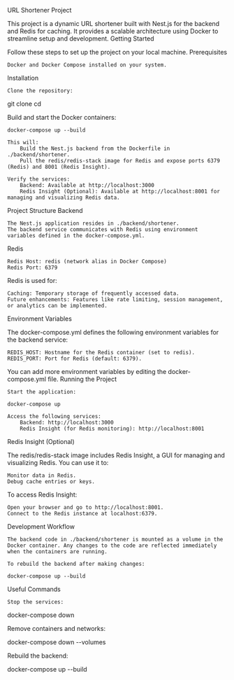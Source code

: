 URL Shortener Project

This project is a dynamic URL shortener built with Nest.js for the backend and Redis for caching. It provides a scalable architecture using Docker to streamline setup and development.
Getting Started

Follow these steps to set up the project on your local machine.
Prerequisites

    Docker and Docker Compose installed on your system.

Installation

    Clone the repository:

git clone <repository-url>
cd <repository-folder>

Build and start the Docker containers:

    docker-compose up --build

    This will:
        Build the Nest.js backend from the Dockerfile in ./backend/shortener.
        Pull the redis/redis-stack image for Redis and expose ports 6379 (Redis) and 8001 (Redis Insight).

    Verify the services:
        Backend: Available at http://localhost:3000
        Redis Insight (Optional): Available at http://localhost:8001 for managing and visualizing Redis data.

Project Structure
Backend

    The Nest.js application resides in ./backend/shortener.
    The backend service communicates with Redis using environment variables defined in the docker-compose.yml.

Redis

    Redis Host: redis (network alias in Docker Compose)
    Redis Port: 6379

Redis is used for:

    Caching: Temporary storage of frequently accessed data.
    Future enhancements: Features like rate limiting, session management, or analytics can be implemented.

Environment Variables

The docker-compose.yml defines the following environment variables for the backend service:

    REDIS_HOST: Hostname for the Redis container (set to redis).
    REDIS_PORT: Port for Redis (default: 6379).

You can add more environment variables by editing the docker-compose.yml file.
Running the Project

    Start the application:

    docker-compose up

    Access the following services:
        Backend: http://localhost:3000
        Redis Insight (for Redis monitoring): http://localhost:8001

Redis Insight (Optional)

The redis/redis-stack image includes Redis Insight, a GUI for managing and visualizing Redis. You can use it to:

    Monitor data in Redis.
    Debug cache entries or keys.

To access Redis Insight:

    Open your browser and go to http://localhost:8001.
    Connect to the Redis instance at localhost:6379.

Development Workflow

    The backend code in ./backend/shortener is mounted as a volume in the Docker container. Any changes to the code are reflected immediately when the containers are running.

    To rebuild the backend after making changes:

    docker-compose up --build

Useful Commands

    Stop the services:

docker-compose down

Remove containers and networks:

docker-compose down --volumes

Rebuild the backend:

docker-compose up --build
